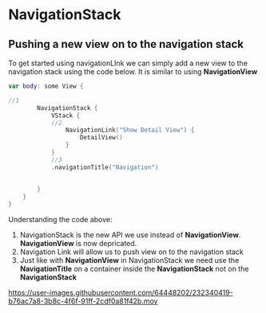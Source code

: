 # NavigationStack

## Pushing a new view on to the navigation stack

To get started using navigationLInk we can simply add a new view to the navigation stack using the code below. It is similar
to using **NavigationView**

``` swift 
var body: some View {

//1
        NavigationStack {
            VStack {
            //2
                NavigationLink("Show Detail View") {
                    DetailView() 
                }
            }
            //3
            .navigationTitle("Navigation")
            
            
        }
    }
}
```
Understanding the code above:
1. NavigationStack is the new API we use instead of **NavigationView**. **NavigationView** is now depricated.
2. Navigation Link will allow us to push view on to the navigation stack 
3. Just like with **NavigationView** in NavigationStack we need use the **NavigationTitle** on a container inside the **NavigationStack** not on the **NavigationStack**


https://user-images.githubusercontent.com/64448202/232340419-b76ac7a8-3b8c-4f6f-91ff-2cdf0a81f42b.mov

